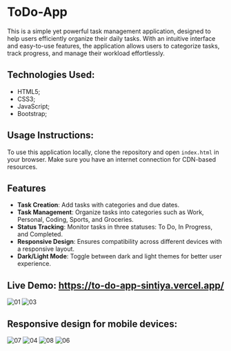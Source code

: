 # ToDo-App
This is a simple yet powerful task management application, designed to help users efficiently organize their daily tasks. With an intuitive interface and easy-to-use features, the application allows users to categorize tasks, track progress, and manage their workload effortlessly. 

## Technologies Used:
- HTML5;
- CSS3;
- JavaScript;
- Bootstrap;

## Usage Instructions:
To use this application locally, clone the repository and open `index.html` in your browser. Make sure you have an internet connection for CDN-based resources.

## Features
- **Task Creation**: Add tasks with categories and due dates.
- **Task Management**: Organize tasks into categories such as Work, Personal, Coding, Sports, and Groceries.
- **Status Tracking**: Monitor tasks in three statuses: To Do, In Progress, and Completed.
- **Responsive Design**: Ensures compatibility across different devices with a responsive layout.
- **Dark/Light Mode**: Toggle between dark and light themes for better user experience.

## Live Demo: https://to-do-app-sintiya.vercel.app/
![01](https://github.com/user-attachments/assets/401ad02e-7939-435a-acfc-266f4aab8e58)
![03](https://github.com/user-attachments/assets/6f80fbee-ae0b-43f6-8887-534d3a149ab1)
## Responsive design for mobile devices:
![07](https://github.com/user-attachments/assets/5c4de1f3-193a-47b7-8cae-cc6c3c85eb6a)
![04](https://github.com/user-attachments/assets/692a80ad-41b4-409b-ad57-433c64ce3d1d)
![08](https://github.com/user-attachments/assets/6b775510-8d68-4065-8252-5a072429949e)
![06](https://github.com/user-attachments/assets/fe023ed1-3d32-4e23-81cb-7484b9663057)





